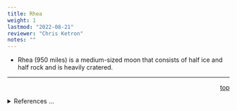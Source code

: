 ```yaml
---
title: Rhea
weight: 1
lastmod: "2022-08-21"
reviewer: "Chris Ketron"
notes: ""
---
```


* Rhea (950 miles) is a medium-sized moon that consists of half ice and half rock and is heavily cratered.

---
<span style='float:right;'>[top](#)</span>
<br/>
<details>
<summary>References ...</summary>

|   |   |   | 
|---|---|---|
|**Item**|**Updated**|**Notes**|
|   |   |   |
</details>
